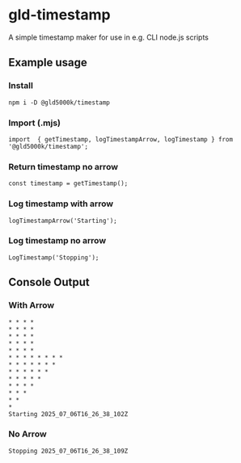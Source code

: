 # gld-timestamp

A simple timestamp maker for use in e.g. CLI node.js scripts

## Example usage

### Install

```
npm i -D @gld5000k/timestamp
```

### Import (.mjs)

```
import  { getTimestamp, logTimestampArrow, logTimestamp } from '@gld5000k/timestamp';
```

### Return timestamp no arrow

```
const timestamp = getTimestamp();
```

### Log timestamp with arrow

```
logTimestampArrow('Starting');
```

### Log timestamp no arrow

```
LogTimestamp('Stopping');
```

## Console Output

### With Arrow

```
* * * *
* * * *
* * * *
* * * *
* * * *
* * * * * * * *
* * * * * * *
* * * * * *
* * * * *
* * * *
* * *
* *
*
Starting 2025_07_06T16_26_38_102Z
```

### No Arrow

```
Stopping 2025_07_06T16_26_38_109Z
```
